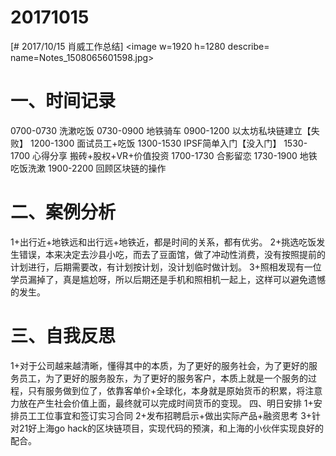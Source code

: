# 20171015

[# 2017/10/15 肖威工作总结]
<image w=1920 h=1280 describe= name=Notes_1508065601598.jpg>
# 一、时间记录
0700-0730 洗漱吃饭
0730-0900 地铁骑车
0900-1200 以太坊私块链建立【失败】
1200-1300 面试员工+吃饭
1300-1530 IPSF简单入门【没入门】
1530-1700 心得分享
搬砖+股权+VR+价值投资
1700-1730 合影留恋
1730-1900 地铁吃饭洗漱
1900-2200 回顾区块链的操作
# 二、案例分析
1+出行近+地铁远和出行远+地铁近，都是时间的关系，都有优劣。
2+挑选吃饭发生错误，本来决定去沙县小吃，而去了豆面馆，做了冲动性消费，没有按照提前的计划进行，后期需要改，有计划按计划，没计划临时做计划。
3+照相发现有一位学员漏掉了，真是尴尬呀，所以后期还是手机和照相机一起上，这样可以避免遗憾的发生。
# 三、自我反思
1+对于公司越来越清晰，懂得其中的本质，为了更好的服务社会，为了更好的服务员工，为了更好的服务股东，为了更好的服务客户，本质上就是一个服务的过程，只有服务做到位了，依靠客单价+全球化，本身就是原始货币的积累，将注意力放在产生社会价值上面，最终就可以完成时间货币的变现。
四、明日安排
1+安排员工工位事宜和签订实习合同
2+发布招聘启示+做出实际产品+融资思考
3+针对21好上海go hack的区块链项目，实现代码的预演，和上海的小伙伴实现良好的配合。
